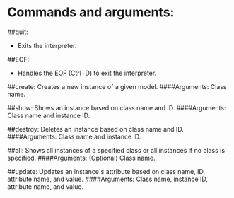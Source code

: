 # Commands and arguments:

##quit:
* Exits the interpreter.


##EOF:
* Handles the EOF (Ctrl+D) to exit the interpreter.


##create:
Creates a new instance of a given model.
####Arguments:
Class name.

##show:
Shows an instance based on class name and ID.
####Arguments:
Class name and instance ID.

##destroy:
Deletes an instance based on class name and ID.
####Arguments:
Class name and instance ID.

##all:
Shows all instances of a specified class or all instances if no class is specified.
####Arguments: (Optional)
Class name.

##update:
Updates an instance`s attribute based on class name, ID, attribute name, and value.
####Arguments:
Class name, instance ID, attribute name, and value.
